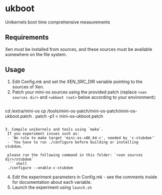 # ukboot
Unikernels boot time comprehensive measurements

## Requirements
Xen must be installed from sources, and these sources must be available somewhere on the file system.

## Usage
1. Edit Config.mk and set the XEN_SRC_DIR variable pointing to the sources of Xen.
2. Patch your mini-os sources using the provided patch (replace `<xen sources dir>` and `<ukboot root>` below according to your environment):
   ``` shell
  cd <xen sources dir>/extra/mini-os
  cp <ukboot root>/tools/mini-os-patch/mini-os-patch/mini-os-ukboot.patch .
  patch -p1 < mini-os-ukboot.patch
  ```
 
3. Compile unikernels and tools using `make`.
   If you experiment issues such as:
   - `No rule to make target 'mini-os-x86_64-c', needed by 'c-stubdom'`
   - `You have to run ./configure before building or installing stubdom.`

   please run the following command in this folder: `<xen sources dir>/stubdom`
   ``` shell
   ./configure --enable-c-stubdom
   ```
   
4. Edit the experiment parameters in Config.mk - see the comments inside for documentation about each variable.
5. Launch the experiment using `launch.sh`
